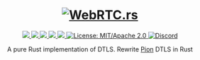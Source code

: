 <h1 align="center">
 <a href="https://webrtc.rs"><img src="./doc/webrtc.rs.png" alt="WebRTC.rs"></a>
 <br>
</h1>
<p align="center">
 <a href="https://github.com/webrtc-rs/dtls/actions">
  <img src="https://github.com/webrtc-rs/dtls/workflows/cargo/badge.svg">
 </a>
 <a href="https://codecov.io/gh/webrtc-rs/dtls">
  <img src="https://codecov.io/gh/webrtc-rs/dtls/branch/main/graph/badge.svg">
 </a>
 <a href="https://deps.rs/repo/github/webrtc-rs/dtls">
  <img src="https://deps.rs/repo/github/webrtc-rs/dtls/status.svg">
 </a>
 <a href="https://crates.io/crates/dtls">
  <img src="https://img.shields.io/crates/v/dtls.svg">
 </a>
 <a href="https://docs.rs/dtls">
  <img src="https://docs.rs/dtls/badge.svg">
 </a>
 <a href="https://doc.rust-lang.org/1.6.0/complement-project-faq.html#why-dual-mitasl2-license">
  <img src="https://img.shields.io/badge/license-MIT%2FApache--2.0-blue" alt="License: MIT/Apache 2.0">
 </a>
 <a href="https://discord.gg/4Ju8UHdXMs">
  <img src="https://img.shields.io/discord/800204819540869120?logo=discord" alt="Discord">
 </a>
</p>
<p align="center">
 A pure Rust implementation of DTLS. Rewrite <a href="https://github.com/pion/dtls/releases/tag/v2.0.0">Pion</a> DTLS in Rust
</p>
